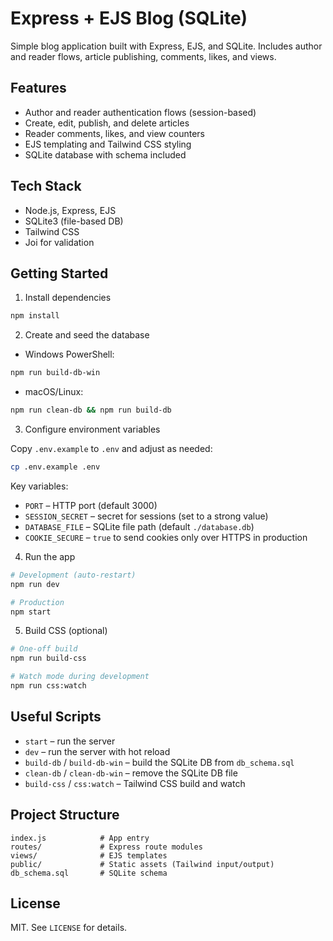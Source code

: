 # Express + EJS Blog (SQLite)

Simple blog application built with Express, EJS, and SQLite. Includes author and reader flows, article publishing, comments, likes, and views.

## Features
- Author and reader authentication flows (session-based)
- Create, edit, publish, and delete articles
- Reader comments, likes, and view counters
- EJS templating and Tailwind CSS styling
- SQLite database with schema included

## Tech Stack
- Node.js, Express, EJS
- SQLite3 (file-based DB)
- Tailwind CSS
- Joi for validation

## Getting Started

1) Install dependencies

```bash
npm install
```

2) Create and seed the database

- Windows PowerShell:

```bash
npm run build-db-win
```

- macOS/Linux:

```bash
npm run clean-db && npm run build-db
```

3) Configure environment variables

Copy `.env.example` to `.env` and adjust as needed:

```bash
cp .env.example .env
```

Key variables:
- `PORT` – HTTP port (default 3000)
- `SESSION_SECRET` – secret for sessions (set to a strong value)
- `DATABASE_FILE` – SQLite file path (default `./database.db`)
- `COOKIE_SECURE` – `true` to send cookies only over HTTPS in production

4) Run the app

```bash
# Development (auto-restart)
npm run dev

# Production
npm start
```

5) Build CSS (optional)

```bash
# One-off build
npm run build-css

# Watch mode during development
npm run css:watch
```

## Useful Scripts
- `start` – run the server
- `dev` – run the server with hot reload
- `build-db` / `build-db-win` – build the SQLite DB from `db_schema.sql`
- `clean-db` / `clean-db-win` – remove the SQLite DB file
- `build-css` / `css:watch` – Tailwind CSS build and watch

## Project Structure

```
index.js            # App entry
routes/             # Express route modules
views/              # EJS templates
public/             # Static assets (Tailwind input/output)
db_schema.sql       # SQLite schema
```

## License

MIT. See `LICENSE` for details.


